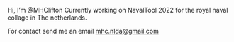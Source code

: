 Hi, I’m @MHClifton
Currently working on NavalTool 2022 for the royal naval collage in The netherlands.

For contact send me an email
mhc.nlda@gmail.com
